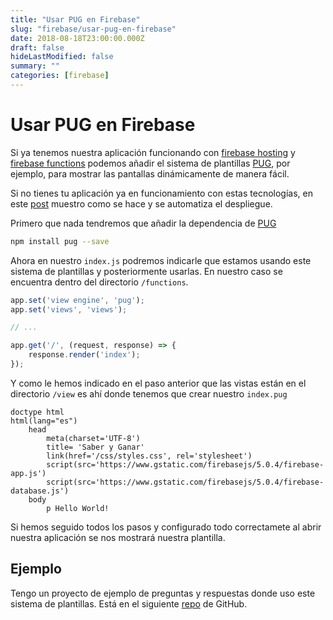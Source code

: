 ```yaml
---
title: "Usar PUG en Firebase"
slug: "firebase/usar-pug-en-firebase"
date: 2018-08-18T23:00:00.000Z
draft: false
hideLastModified: false
summary: ""
categories: [firebase]
---
```


  Usar PUG en Firebase
================================================================================

  Si ya tenemos nuestra aplicación funcionando con [firebase hosting] y
  [firebase functions] podemos añadir el sistema de plantillas [PUG], por
  ejemplo, para mostrar las pantallas dinámicamente de manera fácil.

  Si no tienes tu aplicación ya en funcionamiento con estas tecnologías, en este
  [post] muestro como se hace y se automatiza el despliegue.

[firebase hosting]: https://firebase.google.com/docs/hosting/
[firebase functions]: https://firebase.google.com/docs/functions/
[PUG]: https://pugjs.org/api/getting-started.html
[post]: https://criskrus.com/index.php/2018/08/12/233/

  Primero que nada tendremos que añadir la dependencia de [PUG]

```bash
npm install pug --save
```

  Ahora en nuestro `index.js` podremos indicarle que estamos usando este sistema
  de plantillas y posteriormente usarlas. En nuestro caso se encuentra dentro
  del directorio `/functions`.

```JavaScript
app.set('view engine', 'pug');
app.set('views', 'views');

// ...

app.get('/', (request, response) => {
    response.render('index');
});
```

  Y como le hemos indicado en el paso anterior que las vistas están en el
  directorio `/view` es ahí donde tenemos que crear nuestro `index.pug`

```PUG
doctype html
html(lang="es")
    head
        meta(charset='UTF-8')
        title= 'Saber y Ganar'
        link(href='/css/styles.css', rel='stylesheet')
        script(src='https://www.gstatic.com/firebasejs/5.0.4/firebase-app.js')
        script(src='https://www.gstatic.com/firebasejs/5.0.4/firebase-database.js')
    body
        p Hello World!
```

  Si hemos seguido todos los pasos y configurado todo correctamete al abrir
  nuestra aplicación se nos mostrará nuestra plantilla.

Ejemplo
--------------------------------------------------------------------------------

  Tengo un proyecto de ejemplo de preguntas y respuestas donde uso este sistema
  de plantillas. Está en el siguiente [repo] de GitHub.

[repo]: https://github.com/CrisKrus/juego-saber/

